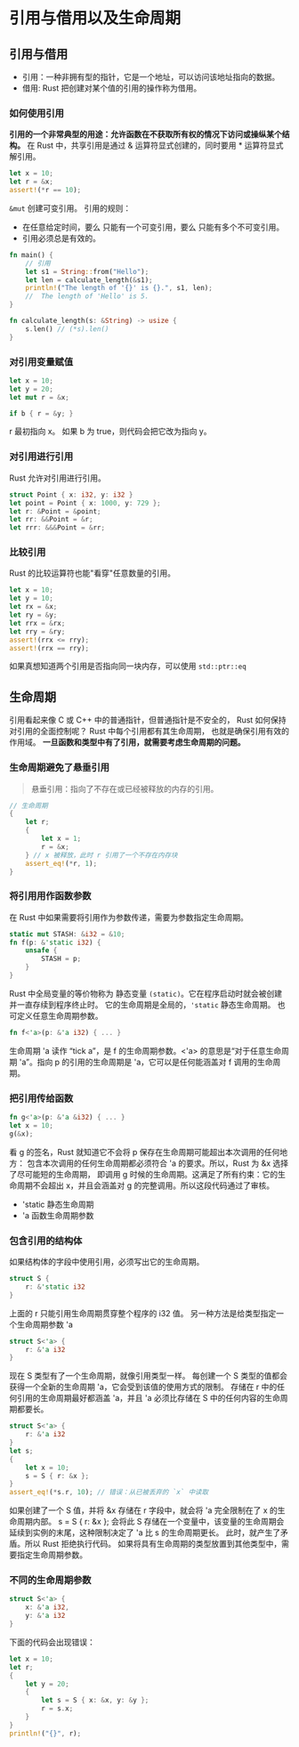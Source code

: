 # 引用与借用以及生命周期

## 引用与借用

* 引用：一种非拥有型的指针，它是一个地址，可以访问该地址指向的数据。
* 借用: Rust 把创建对某个值的引用的操作称为借用。

### 如何使用引用

**引用的一个非常典型的用途：允许函数在不获取所有权的情况下访问或操纵某个结构。**
在 Rust 中，共享引用是通过 & 运算符显式创建的，同时要用 * 运算符显式解引用。

```rust
let x = 10;
let r = &x;
assert!(*r == 10);
```
`&mut` 创建可变引用。 引用的规则：

* 在任意给定时间，要么 只能有一个可变引用，要么 只能有多个不可变引用。
* 引用必须总是有效的。

```rust
fn main() {
    // 引用
    let s1 = String::from("Hello");
    let len = calculate_length(&s1);
    println!("The length of '{}' is {}.", s1, len);
    //  The length of 'Hello' is 5.
}

fn calculate_length(s: &String) -> usize {
    s.len() // (*s).len()
}

```

### 对引用变量赋值

````rust
let x = 10;
let y = 20;
let mut r = &x;

if b { r = &y; }
````

r 最初指向 x。 如果 b 为 true，则代码会把它改为指向 y。

### 对引用进行引用

Rust 允许对引用进行引用。

```rust
struct Point { x: i32, y: i32 }
let point = Point { x: 1000, y: 729 };
let r: &Point = &point;
let rr: &&Point = &r;
let rrr: &&&Point = &rr;
```

### 比较引用

Rust 的比较运算符也能"看穿"任意数量的引用。

```rust
let x = 10;
let y = 10;
let rx = &x;
let ry = &y;
let rrx = &rx;
let rry = &ry;
assert!(rrx <= rry);
assert!(rrx == rry);
```

如果真想知道两个引用是否指向同一块内存，可以使用 `std::ptr::eq`

## 生命周期

引用看起来像 C 或 C++ 中的普通指针，但普通指针是不安全的，
Rust 如何保持对引用的全面控制呢？ Rust 中每个引用都有其生命周期， 也就是确保引用有效的作用域。 
**一旦函数和类型中有了引用，就需要考虑生命周期的问题。**

### 生命周期避免了悬垂引用

> 悬垂引用：指向了不存在或已经被释放的内存的引用。

```rust
// 生命周期
{
    let r;
    {
        let x = 1;
        r = &x;
    } // x 被释放，此时 r 引用了一个不存在内存块
    assert_eq!(*r, 1);
}
```

### 将引用用作函数参数
在 Rust 中如果需要将引用作为参数传递，需要为参数指定生命周期。
```rust
static mut STASH: &i32 = &10;
fn f(p: &'static i32) {
    unsafe {
        STASH = p;
    }
}
```
Rust 中全局变量的等价物称为 静态变量 `(static)`。它在程序启动时就会被创建并一直存续到程序终止时。
它的生命周期是全局的，`'static` 静态生命周期。 也可定义任意生命周期参数。

```rust
fn f<'a>(p: &'a i32) { ... }
```

生命周期 'a 读作 “tick a”，是 f 的生命周期参数。<'a> 的意思是“对于任意生命周期 'a”。指向 p 的引用的生命周期是 'a，它可以是任何能涵盖对 f 调用的生命周期。

### 把引用传给函数

```rust
fn g<'a>(p: &'a &i32) { ... }
let x = 10;
g(&x);
```
看 g 的签名，Rust 就知道它不会将 p 保存在生命周期可能超出本次调用的任何地方：
包含本次调用的任何生命周期都必须符合 'a 的要求。所以，Rust 为 &x 选择了尽可能短的生命周期，
即调用 g 时候的生命周期。这满足了所有约束：它的生命周期不会超出 x，并且会涵盖对 g 的完整调用。所以这段代码通过了审核。

* 'static 静态生命周期
* 'a 函数生命周期参数

### 包含引用的结构体

如果结构体的字段中使用引用，必须写出它的生命周期。

```rust
struct S {
	r: &'static i32
}
```

上面的 r 只能引用生命周期贯穿整个程序的 i32 值。 另一种方法是给类型指定一个生命周期参数 'a

```rust
struct S<'a> {
	r: &'a i32
}
```

现在 S 类型有了一个生命周期，就像引用类型一样。
每创建一个 S 类型的值都会获得一个全新的生命周期 'a，它会受到该值的使用方式的限制。
存储在 r 中的任何引用的生命周期最好都涵盖 'a，并且 'a 必须比存储在 S 中的任何内容的生命周期都要长。

```rust
struct S<'a> {
	r: &'a i32
}
let s;
{
	let x = 10;
	s = S { r: &x };
}
assert_eq!(*s.r, 10); // 错误：从已被丢弃的 `x` 中读取

```

如果创建了一个 S 值，并将 &x 存储在 r 字段中，就会将 'a 完全限制在了 x 的生命周期内部。
s = S { r: &x }; 会将此 S 存储在一个变量中，该变量的生命周期会延续到实例的末尾，这种限制决定了 'a 比 s 的生命周期更长。
此时，就产生了矛盾。所以 Rust 拒绝执行代码。
如果将具有生命周期的类型放置到其他类型中，需要指定生命周期参数。

### 不同的生命周期参数

```rust
struct S<'a> {
	x: &'a i32,
	y: &'a i32
}
```

下面的代码会出现错误：

```rust
let x = 10;
let r;
{
    let y = 20;
    {
        let s = S { x: &x, y: &y };
        r = s.x;
    }
}
println!("{}", r);

```